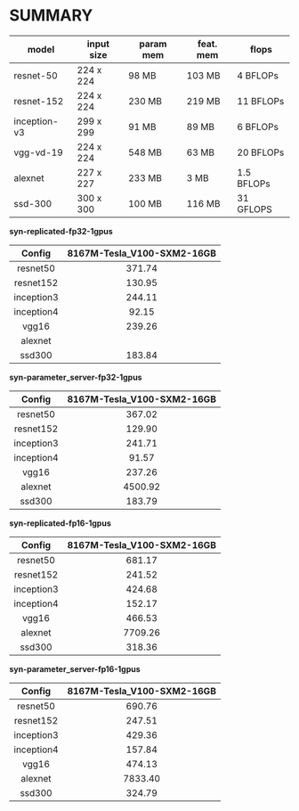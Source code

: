 SUMMARY
===
| model | input size | param mem | feat. mem | flops  |
|-------|------------|--------------|----------------|-------------|
| resnet-50 | 224 x 224 | 98 MB | 103 MB | 4 BFLOPs |
| resnet-152 | 224 x 224 | 230 MB | 219 MB | 11 BFLOPs |
| inception-v3 | 299 x 299 | 91 MB | 89 MB | 6 BFLOPs |
| vgg-vd-19 | 224 x 224 | 548 MB | 63 MB | 20 BFLOPs |
| alexnet | 227 x 227 | 233 MB | 3 MB | 1.5 BFLOPs |
| ssd-300 | 300 x 300 | 100 MB | 116 MB | 31 GFLOPS |


**syn-replicated-fp32-1gpus**

Config | 8167M-Tesla_V100-SXM2-16GB |
:------:|:------:|
resnet50 |371.74 |
resnet152 |130.95 |
inception3 |244.11 |
inception4 |92.15 |
vgg16 |239.26 |
alexnet | |
ssd300 |183.84 |


**syn-parameter_server-fp32-1gpus**

Config | 8167M-Tesla_V100-SXM2-16GB |
:------:|:------:|
resnet50 |367.02 |
resnet152 |129.90 |
inception3 |241.71 |
inception4 |91.57 |
vgg16 |237.26 |
alexnet |4500.92 |
ssd300 |183.79 |


**syn-replicated-fp16-1gpus**

Config | 8167M-Tesla_V100-SXM2-16GB |
:------:|:------:|
resnet50 |681.17 |
resnet152 |241.52 |
inception3 |424.68 |
inception4 |152.17 |
vgg16 |466.53 |
alexnet |7709.26 |
ssd300 |318.36 |


**syn-parameter_server-fp16-1gpus**

Config | 8167M-Tesla_V100-SXM2-16GB |
:------:|:------:|
resnet50 |690.76 |
resnet152 |247.51 |
inception3 |429.36 |
inception4 |157.84 |
vgg16 |474.13 |
alexnet |7833.40 |
ssd300 |324.79 |
